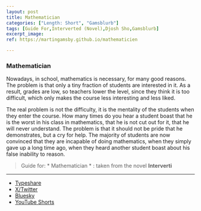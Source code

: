 ```yaml
---
layout: post
title: Mathematician
categories: ["Length: Short", "Gamsblurb"]
tags: [Guide For,Interverted (Novel),Djosh Sho,Gamsblurb]
excerpt_image: 
ref: https://martingamsby.github.io/mathematicien

---
```


### **Mathematician**

Nowadays, in school, mathematics is necessary, for many good reasons. The problem is that only a tiny fraction of students are interested in it. As a result, grades are low, so teachers lower the level, since they think it is too difficult, which only makes the course less interesting and less liked. 

The real problem is not the difficulty, it is the mentality of the students when they enter the course. How many times do you hear a student boast that he is the worst in his class in mathematics, that he is not cut out for it, that he will never understand. The problem is that it should not be pride that he demonstrates, but a cry for help. The majority of students are now convinced that they are incapable of doing mathematics, when they simply gave up a long time ago, when they heard another student boast about his false inability to reason. 

> Guide for: * Mathematician * : taken from the novel **Interverti**

---

- [Typeshare](https://typeshare.co/martingamsby/posts/guide-for-mathematician)
- [X/Twitter](https://twitter.com/user/status/1869810294467203247)
- [Bluesky](https://bsky.app/profile/martingamsby.bsky.social/post/3ldoigl776p2u)
- [YouTube Shorts](https://www.youtube.com/watch?v=KkF3-A3x5a4)


